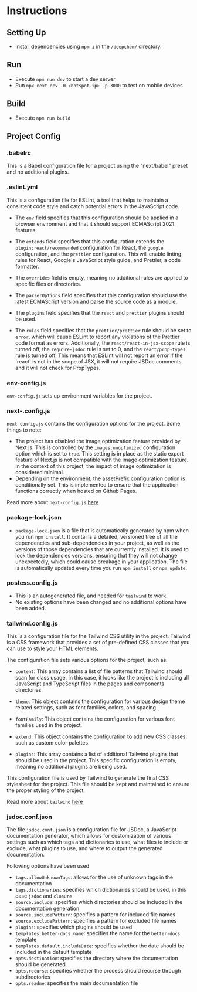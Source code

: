 # Instructions

## Setting Up

- Install dependencies using `npm i` in the `/deepchem/` directory.

## Run

- Execute `npm run dev` to start a dev server
- Run `npx next dev -H <hotspot-ip> -p 3000` to test on mobile devices

## Build

- Execute `npm run build`

## Project Config

### .babelrc

This is a Babel configuration file for a project using the "next/babel" preset and no additional plugins.

### .eslint.yml

This is a configuration file for ESLint, a tool that helps to maintain a consistent code style and catch potential errors in the JavaScript code.

- The `env` field specifies that this configuration should be applied in a browser environment and that it should support ECMAScript 2021 features.

- The `extends` field specifies that this configuration extends the `plugin:react/recommended` configuration for React, the `google` configuration, and the `prettier` configuration. This will enable linting rules for React, Google's JavaScript style guide, and Prettier, a code formatter.

- The `overrides` field is empty, meaning no additional rules are applied to specific files or directories.

- The `parserOptions` field specifies that this configuration should use the latest ECMAScript version and parse the source code as a module.

- The `plugins` field specifies that the `react` and `prettier` plugins should be used.

- The `rules` field specifies that the `prettier/prettier` rule should be set to `error`, which will cause ESLint to report any violations of the Prettier code format as errors. Additionally, the `react/react-in-jsx-scope` rule is turned off, the `require-jsdoc` rule is set to 0, and the `react/prop-types` rule is turned off. This means that ESLint will not report an error if the 'react' is not in the scope of JSX, it will not require JSDoc comments and it will not check for PropTypes.

### env-config.js
`env-config.js` sets up environment variables for the project.

### next-.config.js

`next-config.js` contains the configuration options for the project. Some things to note:

- The project has disabled the image optimization feature provided by Next.js. This is controlled by the `images.unoptimized` configuration option which is set to `true`. This setting is in place as the static export feature of Next.js is not compatible with the image optimization feature. In the context of this project, the impact of image optimization is considered minimal.
- Depending on the environment, the assetPrefix configuration option is conditionally set. This is implemented to ensure that the application functions correctly when hosted on Github Pages.

Read more about `next-config.js` [here](https://nextjs.org/docs/api-reference/next.config.js/introduction)

### package-lock.json

- `package-lock.json` is a file that is automatically generated by npm when you run `npm install`. It contains a detailed, versioned tree of all the dependencies and sub-dependencies in your project, as well as the versions of those dependencies that are currently installed.
  It is used to lock the dependencies versions, ensuring that they will not change unexpectedly, which could cause breakage in your application.
  The file is automatically updated every time you run `npm install` or `npm update`.

### postcss.config.js

- This is an autogenerated file, and needed for `tailwind` to work.
- No existing options have been changed and no additional options have been added.

### tailwind.config.js

This is a configuration file for the Tailwind CSS utility in the project. Tailwind is a CSS framework that provides a set of pre-defined CSS classes that you can use to style your HTML elements.

The configuration file sets various options for the project, such as:

- `content`: This array contains a list of file patterns that Tailwind should scan for class usage. In this case, it looks like the project is including all JavaScript and TypeScript files in the pages and components directories.

- `theme`: This object contains the configuration for various design theme related settings, such as font families, colors, and spacing.

- `fontFamily`: This object contains the configuration for various font families used in the project.

- `extend`: This object contains the configuration to add new CSS classes, such as custom color palettes.

- `plugins`: This array contains a list of additional Tailwind plugins that should be used in the project. This specific configuration is empty, meaning no additional plugins are being used.

This configuration file is used by Tailwind to generate the final CSS stylesheet for the project. This file should be kept and maintained to ensure the proper styling of the project.

Read more about `tailwind` [here](https://tailwindcss.com/docs/installation)

### jsdoc.conf.json
The file `jsdoc.conf.json` is a configuration file for JSDoc, a JavaScript documentation generator, which allows for customization of various settings such as which tags and dictionaries to use, what files to include or exclude, what plugins to use, and where to output the generated documentation.

Following options have been used
- `tags.allowUnknownTags`: allows for the use of unknown tags in the documentation
- `tags.dictionaries`: specifies which dictionaries should be used, in this case `jsdoc` and `closure`
- `source.include`: specifies which directories should be included in the documentation generation
- `source.includePattern`: specifies a pattern for included file names
- `source.excludePattern`: specifies a pattern for excluded file names
- `plugins`: specifies which plugins should be used
- `templates.better-docs.name`: specifies the name for the `better-docs` template
- `templates.default.includeDate`: specifies whether the date should be included in the default template
- `opts.destination`: specifies the directory where the documentation should be generated
- `opts.recurse`: specifies whether the process should recurse through subdirectories
- `opts.readme`: specifies the main documentation file